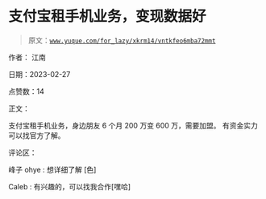 # 支付宝租手机业务，变现数据好

> 原文：[`www.yuque.com/for_lazy/xkrm14/vntkfeo6mba72mmt`](https://www.yuque.com/for_lazy/xkrm14/vntkfeo6mba72mmt)

作者： 江南 

日期：2023-02-27 

点赞数：14 

正文： 

支付宝租手机业务，身边朋友 6 个月 200 万变 600 万，需要加盟。 有资金实力可以找官方了解。 

评论区： 

峰子 ohye : 想详细了解 [色] 

Caleb : 有兴趣的，可以找我合作[嘿哈] 


